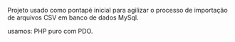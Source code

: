 Projeto usado como pontapé inicial para agilizar o processo de importação de arquivos CSV em banco de dados MySql.

usamos:
PHP puro com PDO.